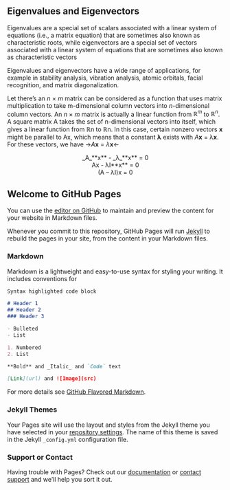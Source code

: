 ## Eigenvalues and Eigenvectors

Eigenvalues are a special set of scalars associated with a linear system of equations (i.e., a matrix equation) that are sometimes also known as characteristic roots, while eigenvectors are a special set of vectors associated with a linear system of equations that are sometimes also known as characteristic vectors

Eigenvalues and eigenvectors have a wide range of applications, for example in stability analysis, vibration analysis, atomic orbitals, facial recognition, and matrix diagonalization. 

Let there’s an _n_ × _m_ matrix can be considered as a function that uses matrix multiplication to take m-dimensional column vectors into _n_-dimensional column vectors. An _n_ × _m_ matrix is actually a linear function from _ℝ<sup>m</sup>_ to _ℝ<sup>n</sup>_. A square matrix A takes the set of n-dimensional vectors into itself, which gives a linear function from ℝn to ℝn. In this case, certain nonzero vectors **x** might be parallel to Ax, which means that a constant **λ** exists with _A_**x** = λ**x**. For these vectors, we have 
->_A_**x** = _λ_**x**<-
<center>_A_**x** - _λ_**x** = 0</center>
<center>Ax - λI**x** = 0</center>
<center>(A – λI)x = 0</center>


## Welcome to GitHub Pages

You can use the [editor on GitHub](https://github.com/handikao29/handikao29.github.io/edit/master/README.md) to maintain and preview the content for your website in Markdown files.

Whenever you commit to this repository, GitHub Pages will run [Jekyll](https://jekyllrb.com/) to rebuild the pages in your site, from the content in your Markdown files.

### Markdown

Markdown is a lightweight and easy-to-use syntax for styling your writing. It includes conventions for

```markdown
Syntax highlighted code block

# Header 1
## Header 2
### Header 3

- Bulleted
- List

1. Numbered
2. List

**Bold** and _Italic_ and `Code` text

[Link](url) and ![Image](src)
```

For more details see [GitHub Flavored Markdown](https://guides.github.com/features/mastering-markdown/).

### Jekyll Themes

Your Pages site will use the layout and styles from the Jekyll theme you have selected in your [repository settings](https://github.com/handikao29/handikao29.github.io/settings). The name of this theme is saved in the Jekyll `_config.yml` configuration file.

### Support or Contact

Having trouble with Pages? Check out our [documentation](https://help.github.com/categories/github-pages-basics/) or [contact support](https://github.com/contact) and we’ll help you sort it out.
